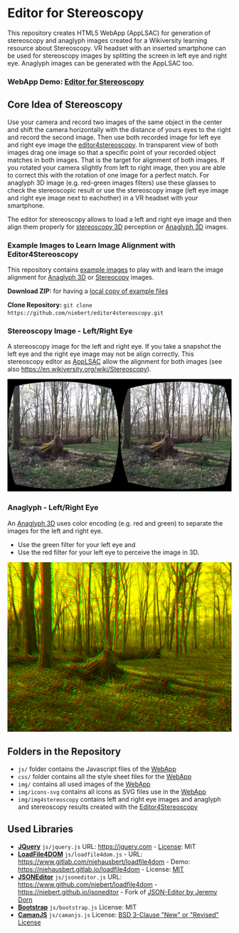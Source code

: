 # Editor for Stereoscopy
This repository creates HTML5 WebApp (AppLSAC) for generation of stereoscopy and anaglyph images created for a Wikiversity learning resource about Stereoscopy. VR headset with an inserted smartphone can be used for stereoscopy images by splitting the screen in left eye and right eye. Anaglyph images can be generated with the AppLSAC too.

<h3>WebApp Demo: <a href="https://niebert.github.io/editor4stereoscopy" target="_blank">Editor for Stereoscopy</a></h3>

## Core Idea of Stereoscopy
Use your camera and record two images of the same object in the center and shift the camera horizontally with the distance of yours eyes to the right and record the second image. Then use both recorded image for left eye and right eye image the <a href="https://niebert.github.io/editor4stereoscopy" target="_blank">editor4stereoscopy</a>. In transparent view of both images drag one image so that a specific point of your recorded object matches in both images.
That is the target for alignment of both images. If you rotated your camera slightly from left to right image, then you are able to correct this with the rotation of one image for a perfect match. For anaglyph 3D image (e.g. red-green images filters) use these glasses to check the stereoscopic result or use the stereoscopy image (left eye image and right eye image next to eachother) in a VR headset with your smartphone.

The editor for stereoscopy allows to load a left and right eye image and then align them properly for [stereoscopy 3D](https://en.wikiversity.org/wiki/Stereoscopy) perception or [Anaglyph 3D](https://en.wikiversity.org/wiki/Anaglyph_3D) images.

### Example Images to Learn Image Alignment with Editor4Stereoscopy
This repository contains [example images](https://github.com/niebert/editor4stereoscopy/tree/main/img/img4stereoscopy) to play with and learn the image alignment for [Anaglyph 3D](https://en.wikiversity.org/wiki/Anaglyph_3D) or [Stereocopy](https://en.wikiversity.org/wiki/Stereoscopy) images.

**Download ZIP:** for having a [local copy of example files](https://github.com/niebert/editor4stereoscopy/archive/refs/heads/main.zip) 

**Clone Repository:** `git clone https://github.com/niebert/editor4stereoscopy.git`

### Stereoscopy Image - Left/Right Eye
A stereoscopy image for the left and right eye. If you take a snapshot the left eye and the right eye image may not be align correctly. This stereoscopy editor as [AppLSAC](https://en.wikiversity.org/wiki/AppLSAC) allow the alignment for both images (see also https://en.wikiversity.org/wiki/Stereoscopy).

![Tree Trunc Stereoscopy](img/img4stereoscopy/treetrunk/treetrunk_stereoscopy.png)

### Anaglyph - Left/Right Eye
An [Anaglyph 3D](https://en.wikiversity.org/wiki/Anaglyph_3D) uses color encoding (e.g. red and green) to separate the images for the left and right eye.
* Use the green filter for your left eye and
* Use the red filter for your left eye
to perceive the image in 3D.

![Tree Trunc Anaglyph](img/img4stereoscopy/treetrunk/treetrunk_anaglyph.png)


## Folders in the Repository
* `js/` folder contains the Javascript files of the [WebApp](https://en.wikiversity.org/wiki/AppLSAC)
* `css/` folder contains all the style sheet files for the [WebApp](https://en.wikiversity.org/wiki/AppLSAC)
* `img/` contains all used images of the [WebApp](https://en.wikiversity.org/wiki/AppLSAC)
* `img/icons-svg` contains all icons as SVG files use in the [WebApp](https://en.wikiversity.org/wiki/AppLSAC)
* `img/img4stereoscopy` contains left and right eye images and anaglyph and stereoscopy results created with the [Editor4Stereoscopy](https://niebert.github.io/editor4stereoscopy)


## Used Libraries
* **[JQuery](https://jquery.com/)** `js/jquery.js`  URL: https://jquery.com - [License](https://jquery.com/license/): MIT
* **[LoadFile4DOM](https://www.gitlab.com/niehausbert/loadfile4dom)** `js/loadfile4dom.js` - URL: https://www.gitlab.com/niehausbert/loadfile4dom - Demo: https://niehausbert.gitlab.io/loadfile4dom - License: [MIT](https://www.gitlab.com/niehausbert/loadfile4dom)
* **[JSONEditor](https://www.github.com/niebert/json-editor)** `js/jsoneditor.js` URL: https://www.github.com/niebert/loadfile4dom - https://niebert.github.io/jsoneditor - Fork of [JSON-Editor by Jeremy Dorn](https://www.jeremydorn.com/json-editor)
* **[Bootstrap](https://github.com/twbs/bootstrap)** `js/bootstrap.js` License: MIT
* **[CamanJS](https://github.com/meltingice/CamanJS)** `js/camanjs.js` License: [BSD 3-Clause "New" or "Revised" License](https://github.com/meltingice/CamanJS/blob/master/LICENSE)
